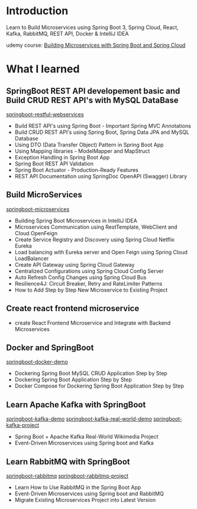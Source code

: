 # Introduction

Learn to Build Microservices using Spring Boot 3, Spring Cloud, React, Kafka, RabbitMQ, REST API, Docker & IntelliJ IDEA

udemy course: [Building Microservices with Spring Boot and Spring Cloud
](https://www.udemy.com/course/building-microservices-with-spring-boot-and-spring-cloud/)


# What I learned

## SpringBoot REST API developement basic and Build CRUD REST API's with MySQL DataBase
[springboot-restful-webservices](springboot-restful-webservices)
- Build REST API's using Spring Boot - Important Spring MVC Annotations
- Build CRUD REST API's using Spring Boot, Spring Data JPA and MySQL Database
- Using DTO (Data Transfer Object) Pattern in Spring Boot App
- Using Mapping libraries - ModelMapper and MapStruct
- Exception Handling in Spring Boot App
- Spring Boot REST API Validation
- Spring Boot Actuator - Production-Ready Features
- REST API Documentation using SpringDoc OpenAPI (Swagger) Library


## Build MicroServices
[springboot-microservices](springboot-microservices)
- Building Spring Boot Microservices in IntelliJ IDEA
- Microservices Communication using RestTemplate, WebClient and Cloud OpenFeign
- Create Service Registry and Discovery using Spring Cloud Netflix Eureka
- Load balancing with Eureka server and Open Feign using Spring Cloud LoadBalancer
- Create API Gateway using Spring Cloud Gateway
- Centralized Configurations using Spring Cloud Config Server
- Auto Refresh Config Changes using Spring Cloud Bus
- Resilience4J: Circuit Breaker, Retry and RateLimiter Patterns
- How to Add Step by Step New Microservice to Existing Project


## Create react frontend microservice
- create React Frontend Microservice and Integrate with Backend Microservices



## Docker and SpringBoot
[springboot-docker-demo](springboot-docker-demo)
- Dockering Spring Boot MySQL CRUD Application Step by Step
- Dockering Spring Boot Application Step by Step
- Docker Compose for Dockering Spring Boot Application Step by Step


## Learn Apache Kafka with SpringBoot
[springboot-kafka-demo](springboot-kafka-demo)
[springboot-kafka-real-world-demo](springboot-kafka-real-world-demo)
[springboot-kafka-project](springboot-kafka-project)
- Spring Boot + Apache Kafka Real-World Wikimedia Project
- Event-Driven Microservices using Spring boot and Kafka


## Learn RabbitMQ with SpringBoot
[springboot-rabbitmq](springboot-rabbitmq)
[springboot-rabbitmq-project](springboot-rabbitmq-project)
- Learn How to Use RabbitMQ in the Spring Boot App
- Event-Driven Microservices using Spring boot and RabbitMQ
- Migrate Existing Microservices Project into Latest Version

